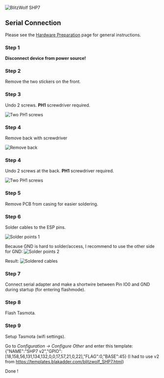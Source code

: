 ![BlitzWolf SHP7](https://github.com/arneman/docs/raw/master/_media/bw-shp7.jpg ":size=200")

## Serial Connection

Please see the [Hardware Preparation](installation/Hardware-Preparation) page for general instructions.

### Step 1
**Disconnect device from power source!**

### Step 2
Remove the two stickers on the front.

### Step 3
Undo 2 screws. **PH1** screwdriver required.

![Two PH1 screws](https://github.com/arneman/docs/raw/master/_media/bw-shp7-front.jpg ":size=200")

### Step 4
Remove back with screwdriver

![Remove back](https://github.com/arneman/docs/raw/master/_media/bw-shp7-back.jpg ":size=200")

### Step 4
Undo 2 screws at the back. **PH1** screwdriver required.

![Two PH1 screws](https://github.com/arneman/docs/raw/master/_media/bw-shp7-back-screws.jpg ":size=200")

### Step 5
Remove PCB from casing for easier soldering.

### Step 6
Solder cables to the ESP pins.

![Solder points 1](https://github.com/arneman/docs/blob/master/_media/bw-shp7-pins1.jpg ":size=400")

Because GND is hard to solder/access, I recommend to use the other side for GND:
![Solder points 2](https://github.com/arneman/docs/blob/master/_media/bw-shp7-pins2.jpg ":size=400")

Result:
![Soldered cables](https://github.com/arneman/docs/raw/master/_media/bw-shp7-soldered.jpg ":size=200")

### Step 7
Connect serial adapter and make a shortwire between Pin IO0 and GND during startup (for entering flashmode).

### Step 8
Flash Tasmota.

### Step 9
Setup Tasmota (wifi settings). 
 
Go to  _Configuration -> Configure Other_ and enter this template:
{"NAME":"SHP7 v2","GPIO":[18,158,56,131,134,132,0,0,17,57,21,0,22],"FLAG":0,"BASE":45} 
(I had to use v2 from https://templates.blakadder.com/blitzwolf_SHP7.html)

Done !
